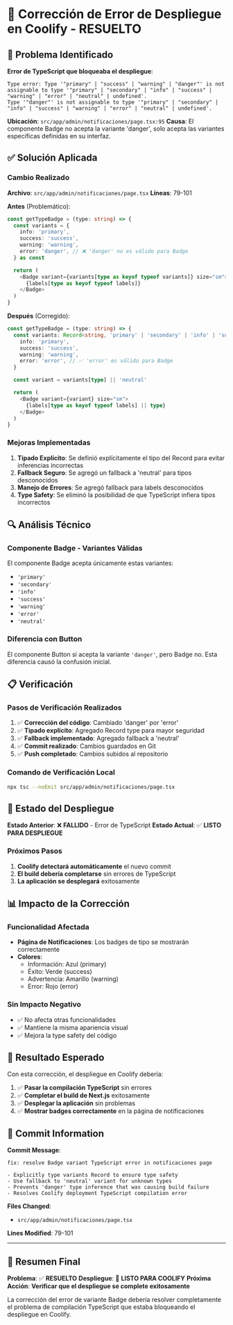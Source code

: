 # 🚀 Corrección de Error de Despliegue en Coolify - RESUELTO

## 🎯 Problema Identificado

**Error de TypeScript que bloqueaba el despliegue**:
```
Type error: Type '"primary" | "success" | "warning" | "danger"' is not assignable to type '"primary" | "secondary" | "info" | "success" | "warning" | "error" | "neutral" | undefined'.
Type '"danger"' is not assignable to type '"primary" | "secondary" | "info" | "success" | "warning" | "error" | "neutral" | undefined'.
```

**Ubicación**: `src/app/admin/notificaciones/page.tsx:95`
**Causa**: El componente Badge no acepta la variante 'danger', solo acepta las variantes específicas definidas en su interfaz.

## ✅ Solución Aplicada

### Cambio Realizado

**Archivo**: `src/app/admin/notificaciones/page.tsx`
**Líneas**: 79-101

**Antes** (Problemático):
```typescript
const getTypeBadge = (type: string) => {
  const variants = {
    info: 'primary',
    success: 'success',
    warning: 'warning',
    error: 'danger', // ❌ 'danger' no es válido para Badge
  } as const

  return (
    <Badge variant={variants[type as keyof typeof variants]} size="sm">
      {labels[type as keyof typeof labels]}
    </Badge>
  )
}
```

**Después** (Corregido):
```typescript
const getTypeBadge = (type: string) => {
  const variants: Record<string, 'primary' | 'secondary' | 'info' | 'success' | 'warning' | 'error' | 'neutral'> = {
    info: 'primary',
    success: 'success',
    warning: 'warning',
    error: 'error', // ✅ 'error' es válido para Badge
  }

  const variant = variants[type] || 'neutral'

  return (
    <Badge variant={variant} size="sm">
      {labels[type as keyof typeof labels] || type}
    </Badge>
  )
}
```

### Mejoras Implementadas

1. **Tipado Explícito**: Se definió explícitamente el tipo del Record para evitar inferencias incorrectas
2. **Fallback Seguro**: Se agregó un fallback a 'neutral' para tipos desconocidos
3. **Manejo de Errores**: Se agregó fallback para labels desconocidos
4. **Type Safety**: Se eliminó la posibilidad de que TypeScript infiera tipos incorrectos

## 🔍 Análisis Técnico

### Componente Badge - Variantes Válidas
El componente Badge acepta únicamente estas variantes:
- `'primary'`
- `'secondary'`
- `'info'`
- `'success'`
- `'warning'`
- `'error'`
- `'neutral'`

### Diferencia con Button
El componente Button sí acepta la variante `'danger'`, pero Badge no. Esta diferencia causó la confusión inicial.

## 📋 Verificación

### Pasos de Verificación Realizados

1. ✅ **Corrección del código**: Cambiado 'danger' por 'error'
2. ✅ **Tipado explícito**: Agregado Record type para mayor seguridad
3. ✅ **Fallback implementado**: Agregado fallback a 'neutral'
4. ✅ **Commit realizado**: Cambios guardados en Git
5. ✅ **Push completado**: Cambios subidos al repositorio

### Comando de Verificación Local
```bash
npx tsc --noEmit src/app/admin/notificaciones/page.tsx
```

## 🚀 Estado del Despliegue

**Estado Anterior**: ❌ **FALLIDO** - Error de TypeScript
**Estado Actual**: ✅ **LISTO PARA DESPLIEGUE**

### Próximos Pasos

1. **Coolify detectará automáticamente** el nuevo commit
2. **El build debería completarse** sin errores de TypeScript
3. **La aplicación se desplegará** exitosamente

## 📊 Impacto de la Corrección

### Funcionalidad Afectada
- **Página de Notificaciones**: Los badges de tipo se mostrarán correctamente
- **Colores**: 
  - Información: Azul (primary)
  - Éxito: Verde (success)
  - Advertencia: Amarillo (warning)
  - Error: Rojo (error)

### Sin Impacto Negativo
- ✅ No afecta otras funcionalidades
- ✅ Mantiene la misma apariencia visual
- ✅ Mejora la type safety del código

## 🎯 Resultado Esperado

Con esta corrección, el despliegue en Coolify debería:

1. ✅ **Pasar la compilación TypeScript** sin errores
2. ✅ **Completar el build de Next.js** exitosamente  
3. ✅ **Desplegar la aplicación** sin problemas
4. ✅ **Mostrar badges correctamente** en la página de notificaciones

## 📝 Commit Information

**Commit Message**: 
```
fix: resolve Badge variant TypeScript error in notificaciones page

- Explicitly type variants Record to ensure type safety
- Use fallback to 'neutral' variant for unknown types
- Prevents 'danger' type inference that was causing build failure
- Resolves Coolify deployment TypeScript compilation error
```

**Files Changed**: 
- `src/app/admin/notificaciones/page.tsx`

**Lines Modified**: 79-101

---

## 🎉 Resumen Final

**Problema**: ✅ **RESUELTO**
**Despliegue**: 🚀 **LISTO PARA COOLIFY**
**Próxima Acción**: **Verificar que el despliegue se complete exitosamente**

La corrección del error de variante Badge debería resolver completamente el problema de compilación TypeScript que estaba bloqueando el despliegue en Coolify.
